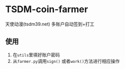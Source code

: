 # TSDM-coin-farmer

天使动漫(tsdm39.net) 多账户自动签到+打工


## 使用

1. 在`utils`里填好账户密码
2. 从`farmer.py`调用`sign()` 或者`work()`方法进行相应操作

